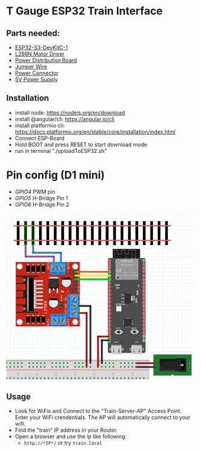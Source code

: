 # T Gauge ESP32 Train Interface
## Parts needed:
* [ESP32-S3-DevKitC-1](https://amzn.to/4aESV0j)
* [L298N Motor Driver](https://amzn.to/3GV3A9p)
* [Power Distribution Board](https://amzn.to/3RVmvqY)
* [Jumper Wire](https://www.amazon.de/Female-Female-Male-Female-Male-Male-Steckbr%C3%BCcken-Drahtbr%C3%BCcken-bunt/dp/B01EV70C78?__mk_de_DE=%C3%85M%C3%85%C5%BD%C3%95%C3%91&crid=11ZJPAH13WTP&keywords=steck+kabel&qid=1703532073&sprefix=steck+kabel%2Caps%2C106&sr=8-5&linkCode=sl1&tag=dante1349-21&linkId=9d7f0c36daeacd3030640a6da1e3fb20&language=de_DE&ref_=as_li_ss_tl)
* [Power Connector](https://amzn.to/3TB5LXm)
* [5V Power Supply](https://amzn.to/41D6kSH)

## Installation
* install node: https://nodejs.org/en/download
* install @angular/cli: https://angular.io/cli
* install platformio cli: https://docs.platformio.org/en/stable/core/installation/index.html
* Connect ESP-Board
* Hold BOOT and press RESET to start download mode
* run in terminal "./uploadToESP32.sh"

# Pin config (D1 mini)
* *GPIO4* PWM pin
* *GPIO5* H-Bridge Pin 1
* *GPIO6* H-Bridge Pin 2

![wiring](assets/train.png)

## Usage
* Look for WiFis and Connect to the "Train-Server-AP" Access Point. Enter your WiFi crendentials. The AP will automatically connect to your wifi.
* Find the "train" IP address in your Router.
* Open a browser and use the ip like following:
  * `http://*IP*/` or try `train.local`
